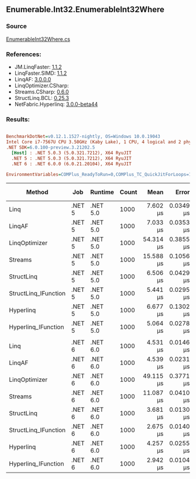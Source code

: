 ﻿## Enumerable.Int32.EnumerableInt32Where

### Source
[EnumerableInt32Where.cs](../LinqBenchmarks/Enumerable/Int32/EnumerableInt32Where.cs)

### References:
- JM.LinqFaster: [1.1.2](https://www.nuget.org/packages/JM.LinqFaster/1.1.2)
- LinqFaster.SIMD: [1.1.2](https://www.nuget.org/packages/LinqFaster.SIMD/1.0.3)
- LinqAF: [3.0.0.0](https://www.nuget.org/packages/LinqAF/3.0.0.0)
- LinqOptimizer.CSharp: [](https://www.nuget.org/packages/LinqOptimizer.CSharp/)
- Streams.CSharp: [0.6.0](https://www.nuget.org/packages/Streams.CSharp/0.6.0)
- StructLinq.BCL: [0.25.3](https://www.nuget.org/packages/StructLinq.BCL/0.25.3)
- NetFabric.Hyperlinq: [3.0.0-beta44](https://www.nuget.org/packages/NetFabric.Hyperlinq/3.0.0-beta44)

### Results:
``` ini

BenchmarkDotNet=v0.12.1.1527-nightly, OS=Windows 10.0.19043
Intel Core i7-7567U CPU 3.50GHz (Kaby Lake), 1 CPU, 4 logical and 2 physical cores
.NET SDK=6.0.100-preview.3.21202.5
  [Host] : .NET 5.0.3 (5.0.321.7212), X64 RyuJIT
  .NET 5 : .NET 5.0.3 (5.0.321.7212), X64 RyuJIT
  .NET 6 : .NET 6.0.0 (6.0.21.20104), X64 RyuJIT

EnvironmentVariables=COMPlus_ReadyToRun=0,COMPlus_TC_QuickJitForLoops=1,COMPlus_TieredPGO=1  

```
|               Method |    Job |  Runtime | Count |      Mean |     Error |    StdDev | Ratio | RatioSD |   Gen 0 | Gen 1 | Gen 2 | Allocated |
|--------------------- |------- |--------- |------ |----------:|----------:|----------:|------:|--------:|--------:|------:|------:|----------:|
|                 Linq | .NET 5 | .NET 5.0 |  1000 |  7.602 μs | 0.0349 μs | 0.0326 μs |  1.00 |    0.00 |  0.0458 |     - |     - |      96 B |
|               LinqAF | .NET 5 | .NET 5.0 |  1000 |  7.033 μs | 0.0353 μs | 0.0313 μs |  0.93 |    0.01 |  0.0153 |     - |     - |      40 B |
|        LinqOptimizer | .NET 5 | .NET 5.0 |  1000 | 54.314 μs | 0.3855 μs | 0.7427 μs |  7.16 |    0.15 | 14.7705 |     - |     - |  31,142 B |
|              Streams | .NET 5 | .NET 5.0 |  1000 | 15.588 μs | 0.1056 μs | 0.0882 μs |  2.05 |    0.01 |  0.2747 |     - |     - |     592 B |
|           StructLinq | .NET 5 | .NET 5.0 |  1000 |  6.506 μs | 0.0429 μs | 0.0380 μs |  0.86 |    0.01 |  0.0305 |     - |     - |      64 B |
| StructLinq_IFunction | .NET 5 | .NET 5.0 |  1000 |  5.441 μs | 0.0295 μs | 0.0261 μs |  0.72 |    0.01 |  0.0153 |     - |     - |      40 B |
|            Hyperlinq | .NET 5 | .NET 5.0 |  1000 |  6.677 μs | 0.1302 μs | 0.1447 μs |  0.88 |    0.02 |  0.0153 |     - |     - |      40 B |
|  Hyperlinq_IFunction | .NET 5 | .NET 5.0 |  1000 |  5.064 μs | 0.0278 μs | 0.0217 μs |  0.67 |    0.00 |  0.0153 |     - |     - |      40 B |
|                      |        |          |       |           |           |           |       |         |         |       |       |           |
|                 Linq | .NET 6 | .NET 6.0 |  1000 |  4.531 μs | 0.0146 μs | 0.0130 μs |  1.00 |    0.00 |  0.0458 |     - |     - |      96 B |
|               LinqAF | .NET 6 | .NET 6.0 |  1000 |  4.539 μs | 0.0231 μs | 0.0193 μs |  1.00 |    0.01 |  0.0153 |     - |     - |      40 B |
|        LinqOptimizer | .NET 6 | .NET 6.0 |  1000 | 49.115 μs | 0.3771 μs | 0.5409 μs | 10.84 |    0.13 | 14.6484 |     - |     - |  30,699 B |
|              Streams | .NET 6 | .NET 6.0 |  1000 | 11.087 μs | 0.0410 μs | 0.0342 μs |  2.45 |    0.01 |  0.2747 |     - |     - |     592 B |
|           StructLinq | .NET 6 | .NET 6.0 |  1000 |  3.681 μs | 0.0130 μs | 0.0109 μs |  0.81 |    0.00 |  0.0305 |     - |     - |      64 B |
| StructLinq_IFunction | .NET 6 | .NET 6.0 |  1000 |  2.675 μs | 0.0140 μs | 0.0124 μs |  0.59 |    0.00 |  0.0191 |     - |     - |      40 B |
|            Hyperlinq | .NET 6 | .NET 6.0 |  1000 |  4.257 μs | 0.0255 μs | 0.0238 μs |  0.94 |    0.01 |  0.0153 |     - |     - |      40 B |
|  Hyperlinq_IFunction | .NET 6 | .NET 6.0 |  1000 |  2.942 μs | 0.0104 μs | 0.0092 μs |  0.65 |    0.00 |  0.0191 |     - |     - |      40 B |
